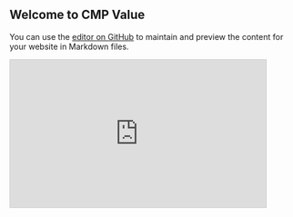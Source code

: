 ## Welcome to CMP Value

You can use the [editor on GitHub](https://github.com/rhjensen79/cmpvalue/edit/master/index.md) to maintain and preview the content for your website in Markdown files.

<iframe width="450" height="260" style="border: 1px solid #cccccc;" src="https://thingspeak.com/channels/928804/widgets/126404"></iframe>
